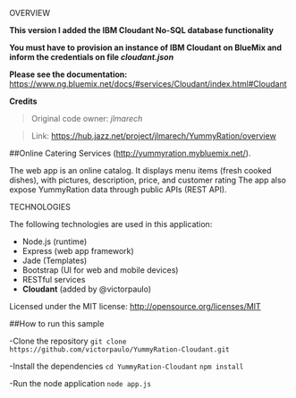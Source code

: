 
OVERVIEW


**This version I added the IBM Cloudant No-SQL database functionality**

**You must have to provision an instance of IBM Cloudant on BlueMix and inform the credentials on file _cloudant.json_**

**Please see the documentation:** https://www.ng.bluemix.net/docs/#services/Cloudant/index.html#Cloudant

**Credits**

> Original code owner: *jlmarech*

> Link: https://hub.jazz.net/project/jlmarech/YummyRation/overview

##Online Catering Services (http://yummyration.mybluemix.net/).  

The web app is an online catalog. It displays menu items (fresh cooked dishes), with pictures, description, price, and customer rating
The app also expose YummyRation data through public APIs (REST API).


TECHNOLOGIES

The following technologies are used in this application:
- Node.js (runtime)
- Express (web app framework)
- Jade (Templates)
- Bootstrap (UI for web and mobile devices)
- RESTful services 
- **Cloudant** (added by @victorpaulo)

Licensed under the MIT license: http://opensource.org/licenses/MIT

##How to run this sample

-Clone the repository
`git clone https://github.com/victorpaulo/YummyRation-Cloudant.git`

-Install the dependencies
`cd YummyRation-Cloudant`
`npm install`

-Run the node application
`node app.js`
